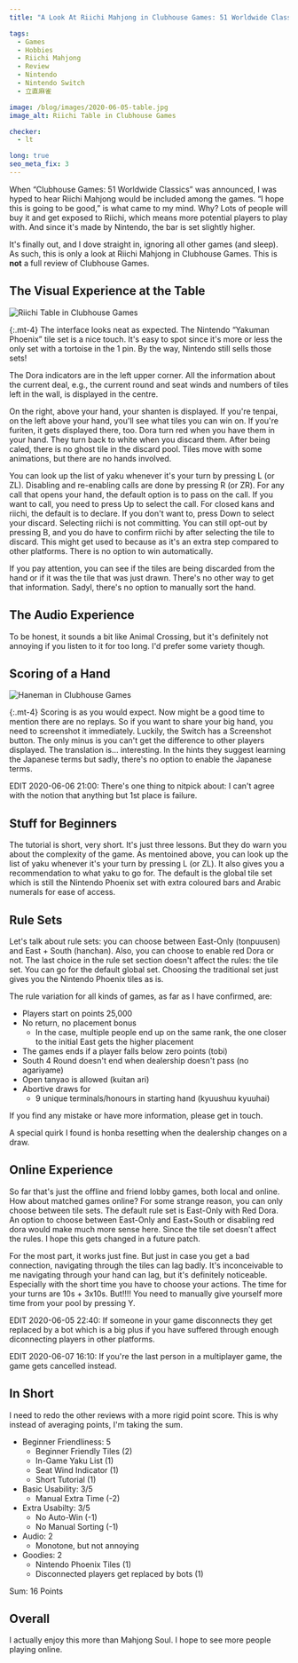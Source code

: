 ```yaml
---
title: "A Look At Riichi Mahjong in Clubhouse Games: 51 Worldwide Classics"

tags:
  - Games
  - Hobbies
  - Riichi Mahjong
  - Review
  - Nintendo
  - Nintendo Switch
  - 立直麻雀

image: /blog/images/2020-06-05-table.jpg
image_alt: Riichi Table in Clubhouse Games

checker:
  - lt

long: true
seo_meta_fix: 3
---
```

When “Clubhouse Games: 51 Worldwide Classics” was announced, I was hyped to hear Riichi Mahjong would be included among the games.
“I hope this is going to be good,” is what came to my mind.
Why? Lots of people will buy it and get exposed to Riichi, which means more potential players to play with.
And since it's made by Nintendo, the bar is set slightly higher.

It's finally out, and I dove straight in, ignoring all other games (and sleep).
As such, this is only a look at Riichi Mahjong in Clubhouse Games.
This is **not** a full review of Clubhouse Games.
<!--more-->

## The Visual Experience at the Table

<picture>
  <source srcset="{{ '/blog/images/2020-06-05-table.avif' | absolute_url }}" type="image/avif">
  <source srcset="{{ '/blog/images/2020-06-05-table.webp' | absolute_url }}" type="image/webp">
  <img loading="lazy" src="{{ '/blog/images/2020-06-05-table.jpg' | absolute_url }}" alt="Riichi Table in Clubhouse Games">
</picture>

{:.mt-4}
The interface looks neat as expected.
The Nintendo “Yakuman Phoenix” tile set is a nice touch.
It's easy to spot since it's more or less the only set with a tortoise in the 1 pin.
By the way,  Nintendo still sells those sets!

The Dora indicators are in the left upper corner.
All the information about the current deal, e.g., the current round and seat winds and numbers of tiles left in the wall, is displayed in the centre.

On the right, above your hand, your shanten is displayed.
If you're tenpai, on the left above your hand, you'll see what tiles you can win on.
If you're furiten, it gets displayed there, too.
Dora turn red when you have them in your hand.
They turn back to white when you discard them.
After being caled, there is no ghost tile in the discard pool.
Tiles move with some animations, but there are no hands involved.

You can look up the list of yaku whenever it's your turn by pressing L (or ZL).
Disabling and re-enabling calls are done by pressing R (or ZR).
For any call that opens your hand, the default option is to pass on the call.
If you want to call, you need to press Up to select the call.
For closed kans and riichi, the default is to declare.
If you don't want to, press Down to select your discard.
Selecting riichi is not committing.
You can still opt-out by pressing B, and you do have to confirm riichi by after selecting the tile to discard.
This might get used to because as it's an extra step compared to other platforms.
There is no option to win automatically.

If you pay attention, you can see if the tiles are being discarded from the hand or if it was the tile that was just drawn.
There's no other way to get that information.
Sadyl, there's no option to manually sort the hand.

## The Audio Experience

To be honest, it sounds a bit like Animal Crossing, but it's definitely not annoying if you listen to it for too long.
I'd prefer some variety though.

## Scoring of a Hand

<picture>
  <source srcset="{{ '/blog/images/2020-06-05-scoring.avif' | absolute_url }}" type="image/avif">
  <source srcset="{{ '/blog/images/2020-06-05-scoring.webp' | absolute_url }}" type="image/webp">
  <img loading="lazy" src="{{ '/blog/images/2020-06-05-scoring.jpg' | absolute_url }}" alt="Haneman in Clubhouse Games">
</picture>

{:.mt-4}
Scoring is as you would expect.
Now might be a good time to mention there are no replays.
So if you want to share your big hand, you need to screenshot it immediately.
Luckily, the Switch has a Screenshot button.
The only minus is you can't get the difference to other players displayed.
The translation is… interesting.
In the hints they suggest learning the Japanese terms but sadly, there's no option to enable the Japanese terms.

EDIT 2020-06-06 21:00: There's one thing to nitpick about: I can't agree with the notion that anything but 1st place is failure.

## Stuff for Beginners

The tutorial is short, very short.
It's just three lessons.
But they do warn you about the complexity of the game.
As mentoined above, you can look up the list of yaku whenever it's your turn by pressing L (or ZL).
It also gives you a recommendation to what yaku to go for.
The default is the global tile set which is still the Nintendo Phoenix set with extra coloured bars and Arabic numerals for ease of access.

## Rule Sets

Let's talk about rule sets: you can choose between East-Only (tonpuusen) and East&nbsp;+&nbsp;South (hanchan).
Also, you can choose to enable red Dora or not.
The last choice in the rule set section doesn't affect the rules: the tile set.
You can go for the default global set.
Choosing the traditional set just gives you the Nintendo Phoenix tiles as is.

The rule variation for all kinds of games, as far as I have confirmed, are:

- Players start on points 25,000
- No return, no placement bonus
  - In the case, multiple people end up on the same rank, the one closer to the initial East gets the higher placement
- The games ends if a player falls below zero points (tobi)
- South 4 Round doesn't end when dealership doesn't pass (no agariyame)
- Open tanyao is allowed (kuitan ari)
- Abortive draws for
  - 9 unique terminals/honours in starting hand (kyuushuu kyuuhai)

If you find any mistake or have more information, please get in touch.

A special quirk I found is honba resetting when the dealership changes on a draw.

## Online Experience

So far that's just the offline and friend lobby games, both local and online.
How about matched games online? For some strange reason, you can only choose between tile sets.
The default rule set is East-Only with Red Dora.
An option to choose between East-Only and East+South or disabling red dora would make much more sense here.
Since the tile set doesn't affect the rules.
I hope this gets changed in a future patch.

For the most part, it works just fine.
But just in case you get a bad connection, navigating through the tiles can lag badly.
It's inconceivable to me navigating through your hand can lag, but it's definitely noticeable.
Especially with the short time you have to choose your actions.
The time for your turns are 10s + 3x10s.
But!!!! You need to manually give yourself more time from your pool by pressing Y.

EDIT 2020-06-05 22:40: If someone in your game disconnects they get replaced by a bot which is a big plus if you have suffered through enough diconnecting players in other platforms.

EDIT 2020-06-07 16:10: If you're the last person in a multiplayer game, the game gets cancelled instead.

## In Short

I need to redo the other reviews with a more rigid point score.
This is why instead of averaging points, I'm taking the sum.

* Beginner Friendliness: 5
  * Beginner Friendly Tiles (2)
  * In-Game Yaku List (1)
  * Seat Wind Indicator (1)
  * Short Tutorial (1)
* Basic Usability: 3/5
  * Manual Extra Time (-2)
* Extra Usabilty: 3/5
  * No Auto-Win (-1)
  * No Manual Sorting (-1)
* Audio: 2
  * Monotone, but not annoying
* Goodies: 2
  * Nintendo Phoenix Tiles (1)
  * Disconnected players get replaced by bots (1)

Sum: 16 Points

## Overall

I actually enjoy this more than Mahjong Soul.
I hope to see more people playing online.
